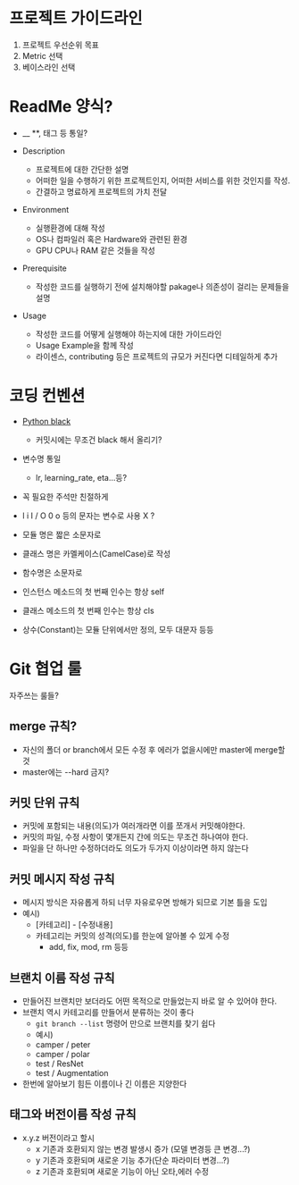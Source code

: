 

# 프로젝트 가이드라인
1. 프로젝트 우선순위 목표
2. Metric 선택
3. 베이스라인 선택



# ReadMe 양식?

-  __ **, 태그 등 통일?

- Description
    - 프로젝트에 대한 간단한 설명 
    - 어떠한 일을 수행하기 위한 프로젝트인지, 어떠한 서비스를 위한 것인지를 작성. 
    - 간결하고 명료하게 프로젝트의 가치 전달

- Environment
    - 실행환경에 대해 작성
    - OS나 컴파일러 혹은 Hardware와 관련된 환경
    - GPU CPU나 RAM 같은 것들을 작성

- Prerequisite
    - 작성한 코드를 실행하기 전에 설치해야할 pakage나 의존성이 걸리는 문제들을 설명

- Usage
    - 작성한 코드를 어떻게 실행해야 하는지에 대한 가이드라인
    - Usage Example을 함께 작성
    - 라이센스, contributing 등은 프로젝트의 규모가 커진다면 디테일하게 추가


# 코딩 컨벤션
- [Python black](https://velog.io/@gyuseok-dev/Python.-Black-the-Code-Formatter)
    - 커밋시에는 무조건 black 해서 올리기?
- 변수명 통일
    - lr, learning_rate, eta...등?
- 꼭 필요한 주석만 친절하게
- l i I / O 0 o 등의 문자는 변수로 사용 X ?

- 모듈 명은 짧은 소문자로
- 클래스 명은 카멜케이스(CamelCase)로 작성
- 함수명은 소문자로
- 인스턴스 메소드의 첫 번째 인수는 항상 self    
- 클래스 메소드의 첫 번째 인수는 항상 cls
- 상수(Constant)는 모듈 단위에서만 정의, 모두 대문자 등등


# Git 협업 룰

자주쓰는 룰들?

## merge 규칙?
- 자신의 폴더 or branch에서 모든 수정 후 에러가 없을시에만 master에 merge할것
- master에는 --hard 금지?

## 커밋 단위 규칙
- 커밋에 포함되는 내용(의도)가 여러개라면 이를 쪼개서 커밋해야한다.
- 커밋의 파일, 수정 사항이 몇개든지 간에 의도는 무조건 하나여야 한다.
- 파일을 단 하나만 수정하더라도 의도가 두가지 이상이라면 하지 않는다

## 커밋 메시지 작성 규칙
- 메시지 방식은 자유롭게 하되 너무 자유로우면 방해가 되므로 기본 틀을 도입
- 예시)
    - [카테고리] - [수정내용]
    - 카테고리는 커밋의 성격(의도)를 한눈에 알아볼 수 있게 수정
        - add, fix, mod, rm 등등

## 브랜치 이름 작성 규칙
- 만들어진 브랜치만 보더라도 어떤 목적으로 만들었는지 바로 알 수 있어야 한다.
- 브랜치 역시 카테고리를 만들어서 분류하는 것이 좋다
    - `git branch --list` 명령어 만으로 브랜치를 찾기 쉽다
    - 예시)
    - camper / peter
    - camper / polar
    - test / ResNet
    - test / Augmentation
- 한번에 알아보기 힘든 이름이나 긴 이름은 지양한다

## 태그와 버전이름 작성 규칙
- x.y.z 버전이라고 할시
    - x 기존과 호환되지 않는 변경 발생시 증가 (모델 변경등 큰 변경...?)
    - y 기존과 호환되며 새로운 기능 추가(단순 파라미터 변경...?)
    - z 기존과 호환되며 새로운 기능이 아닌 오타,에러 수정

